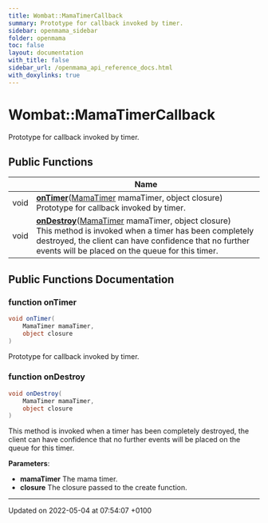 ```yaml
---
title: Wombat::MamaTimerCallback
summary: Prototype for callback invoked by timer. 
sidebar: openmama_sidebar
folder: openmama
toc: false
layout: documentation
with_title: false
sidebar_url: /openmama_api_reference_docs.html
with_doxylinks: true
---
```


# Wombat::MamaTimerCallback



Prototype for callback invoked by timer. 

## Public Functions

|                | Name           |
| -------------- | -------------- |
| void | **[onTimer](interfaceWombat_1_1MamaTimerCallback.html#function-ontimer)**([MamaTimer](classWombat_1_1MamaTimer.html) mamaTimer, object closure)<br>Prototype for callback invoked by timer.  |
| void | **[onDestroy](interfaceWombat_1_1MamaTimerCallback.html#function-ondestroy)**([MamaTimer](classWombat_1_1MamaTimer.html) mamaTimer, object closure)<br>This method is invoked when a timer has been completely destroyed, the client can have confidence that no further events will be placed on the queue for this timer.  |

## Public Functions Documentation

### function onTimer

```csharp
void onTimer(
    MamaTimer mamaTimer,
    object closure
)
```

Prototype for callback invoked by timer. 

### function onDestroy

```csharp
void onDestroy(
    MamaTimer mamaTimer,
    object closure
)
```

This method is invoked when a timer has been completely destroyed, the client can have confidence that no further events will be placed on the queue for this timer. 

**Parameters**: 

  * **mamaTimer** The mama timer. 
  * **closure** The closure passed to the create function. 


-------------------------------

Updated on 2022-05-04 at 07:54:07 +0100